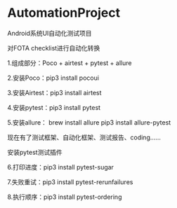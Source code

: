 # AutomationProject
Android系统UI自动化测试项目

对FOTA checklist进行自动化转换

1.组成部分：Poco + airtest + pytest + allure

2.安装Poco：pip3 install pocoui

3.安装Airtest：pip3 install airtest

4.安装pytest：pip3 install pytest

5.安装allure：
brew install allure
pip3 install allure-pytest

现在有了测试框架、自动化框架、测试报告、coding……

安装pytest测试插件

6.打印进度：pip3 install pytest-sugar

7.失败重试：pip3 install pytest-rerunfailures

8.执行顺序：pip3 install pytest-ordering






